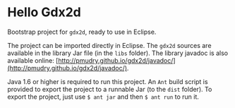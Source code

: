 # Hello Gdx2d

Bootstrap project for `gdx2d`, ready to use in Eclipse.

The project can be imported directly in Eclipse. The `gdx2d` sources are available in the library Jar file (in the `libs` folder). The library javadoc is also available online: [http://pmudry.github.io/gdx2d/javadoc/](http://pmudry.github.io/gdx2d/javadoc/).

Java 1.6 or higher is required to run this project. An `Ant` build script is provided to export the project to a runnable Jar (to the `dist` folder). To export the project, just use `$ ant jar` and then `$ ant run` to run it.
